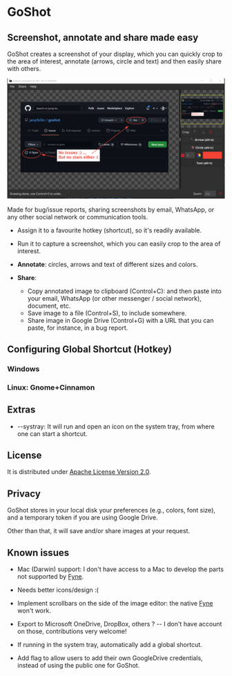 # GoShot

## Screenshot, annotate and share made easy

GoShot creates a screenshot of your display, which you can quickly
crop to the area of interest, annotate (arrows, circle and text) and
then easily share with others. 

<img src="docs/example1.png" alt="Annotated screenshot with GoShot"/>

Made for bug/issue reports, sharing screenshots by email, WhatsApp, or any other social network or 
communication tools.  

* Assign it to a favourite hotkey (shortcut), so it's readily available.

* Run it to capture a screenshot, which you can easily crop to the area of interest.

* **Annotate**: circles, arrows and text of different sizes and colors.

* **Share**:
   * Copy annotated image to clipboard (Control+C): and then paste into your email, WhatsApp (or other messenger / 
     social network), document, etc.
   * Save image to a file (Control+S), to include somewhere.
   * Share image in Google Drive (Control+G) with a URL that you can paste, for instance, in a bug report.

## Configuring Global Shortcut (Hotkey)

### Windows

### Linux: Gnome+Cinnamon


## Extras

* --systray: It will run and open an icon on the system tray, from where one can start a shortcut.

## License

It is distributed under [Apache License Version 2.0](LICENSE).

## Privacy

GoShot stores in your local disk your preferences (e.g., colors, font size), and a temporary token if you are 
using Google Drive.

Other than that, it will save and/or share images at your request.

## Known issues

* Mac (Darwin) support: I don't have access to a Mac to develop the parts not supported by [Fyne](https://github.com/fyne-io/fyne).

* Needs better icons/design :(

* Implement scrollbars on the side of the image editor: the native [Fyne](https://github.com/fyne-io/fyne) won't work.
  
* Export to Microsoft OneDrive, DropBox, others ? -- I don't have account on those, contributions very welcome!

* If running in the system tray, automatically add a global shortcut.

* Add flag to allow users to add their own GoogleDrive credentials, instead of using the public one for GoShot.